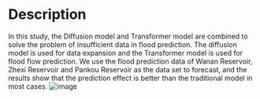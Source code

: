 # Description
In this study, the Diffusion model and Transformer model are combined to solve the problem of insufficient data in flood prediction. The diffusion model is used for data expansion and the Transformer model is used for flood flow prediction. We use the flood prediction data of Wanan Reservoir, Zhexi Reservoir and Pankou Reservoir as the data set to forecast, and the results show that the prediction effect is better than the traditional model in most cases.
![image](https://github.com/user-attachments/assets/08d204b0-51a3-4e2a-950f-50e0841fad16)
